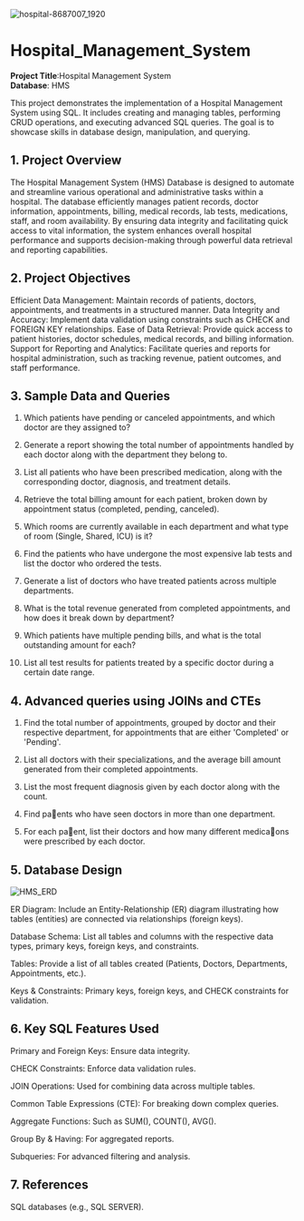 ![hospital-8687007_1920](https://github.com/user-attachments/assets/458aae57-c475-4a4d-b2c0-49191d025140)
# Hospital_Management_System

**Project Title**:Hospital Management System  
**Database**: HMS

This project demonstrates the implementation of a Hospital Management System using SQL. It includes creating and managing tables, performing CRUD operations, and executing advanced SQL queries. The goal is to showcase skills in database design, manipulation, and querying.

## 1. Project Overview

The Hospital Management System (HMS) Database is designed to automate and streamline various operational and administrative tasks within a hospital. The database efficiently manages patient records, doctor information, appointments, billing, medical records, lab tests, medications, staff, and room availability. By ensuring data integrity and facilitating quick access to vital information, the system enhances overall hospital performance and supports decision-making through powerful data retrieval and reporting capabilities.

## 2. Project Objectives

Efficient Data Management: Maintain records of patients, doctors, appointments, and treatments in a structured manner.
Data Integrity and Accuracy: Implement data validation using constraints such as CHECK and FOREIGN KEY relationships.
Ease of Data Retrieval: Provide quick access to patient histories, doctor schedules, medical records, and billing information.
Support for Reporting and Analytics: Facilitate queries and reports for hospital administration, such as tracking revenue, patient outcomes, and staff performance.


## 3. Sample Data and Queries

  1. Which patients have pending or canceled appointments, and which doctor are they assigned to?

  2. Generate a report showing the total number of appointments handled by each doctor along with the department they belong to.

  3. List all patients who have been prescribed medication, along with the corresponding doctor, diagnosis, and treatment details.

  4. Retrieve the total billing amount for each patient, broken down by appointment status (completed, pending, canceled).

  5. Which rooms are currently available in each department and what type of room (Single, Shared, ICU) is it?

  6. Find the patients who have undergone the most expensive lab tests and list the doctor who ordered the tests.

  7. Generate a list of doctors who have treated patients across multiple departments.

  8. What is the total revenue generated from completed appointments, and how does it break down by department?

  9. Which patients have multiple pending bills, and what is the total outstanding amount for each?

  10. List all test results for patients treated by a specific doctor during a certain date range.


## 4. Advanced queries using JOINs and CTEs

  1. Find the total number of appointments, grouped by doctor and their respective department, for appointments that are either 'Completed' or 'Pending'.

  2. List all doctors with their specializations, and the average bill amount generated from their completed appointments.

  3. List the most frequent diagnosis given by each doctor along with the count.

  4. Find pa􀆟ents who have seen doctors in more than one department.

  5. For each pa􀆟ent, list their doctors and how many different medica􀆟ons were prescribed by each doctor.

## 5. Database Design
![HMS_ERD](https://github.com/user-attachments/assets/c7c048e4-9e69-4549-a045-d42d52cada0e)

ER Diagram: Include an Entity-Relationship (ER) diagram illustrating how tables (entities) are connected via relationships (foreign keys).

Database Schema: List all tables and columns with the respective data types, primary keys, foreign keys, and constraints.

Tables: Provide a list of all tables created (Patients, Doctors, Departments, Appointments, etc.).

Keys & Constraints: Primary keys, foreign keys, and CHECK constraints for validation.


## 6. Key SQL Features Used

Primary and Foreign Keys: Ensure data integrity.

CHECK Constraints: Enforce data validation rules.

JOIN Operations: Used for combining data across multiple tables.

Common Table Expressions (CTE): For breaking down complex queries.

Aggregate Functions: Such as SUM(), COUNT(), AVG().

Group By & Having: For aggregated reports.

Subqueries: For advanced filtering and analysis.


## 7. References

SQL databases (e.g., SQL SERVER).
